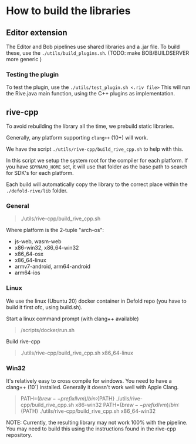 # How to build the libraries

## Editor extension

The Editor and Bob pipelines use shared libraries and a .jar file.
To build these, use the `./utils/build_plugins.sh`.    (TODO: make BOB/BUILDSERVER more generic )

### Testing the plugin

To test the plugin, use the `./utils/test_plugin.sh <.riv file>`
This will run the Rive.java main function, using the C++ plugins as implementation.

## rive-cpp

To avoid rebuilding the library all the time, we prebuild static libraries.

Generally, any platform supporting `clang++` (10+) will work.

We have the script `./utils/rive-cpp/build_rive_cpp.sh` to help with this.

In this script we setup the system root for the compiler for each platform.
If you have `$DYNAMO_HOME` set, it will use that folder as the base path to search for SDK's for each platform.

Each build will automatically copy the library to the correct place within the `./defold-rive/lib` folder.

### General

> ./utils/rive-cpp/build_rive_cpp.sh <platform>

Where platform is the 2-tuple "arch-os":
* js-web, wasm-web
* x86-win32, x86_64-win32
* x86_64-osx
* x86_64-linux
* armv7-android, arm64-android
* arm64-ios

### Linux

We use the linux (Ubuntu 20) docker container in Defold repo (you have to build it first ofc, using build.sh).

Start a linux command prompt (with clang++ available)

> <defold>/scripts/docker/run.sh

Build rive-cpp
> ./utils/rive-cpp/build_rive_cpp.sh x86_64-linux


### Win32

It's relatively easy to cross compile for windows.
You need to have a clang++ (10´) installed. Generally it doesn't work well with Apple Clang.

> PATH=$(brew --prefix llvm)/bin:${PATH} ./utils/rive-cpp/build_rive_cpp.sh x86-win32
> PATH=$(brew --prefix llvm)/bin:${PATH} ./utils/rive-cpp/build_rive_cpp.sh x86_64-win32

NOTE: Currently, the resulting library may not work 100% with the pipeline.
You may need to build this using the instructions found in the rive-cpp repository.
